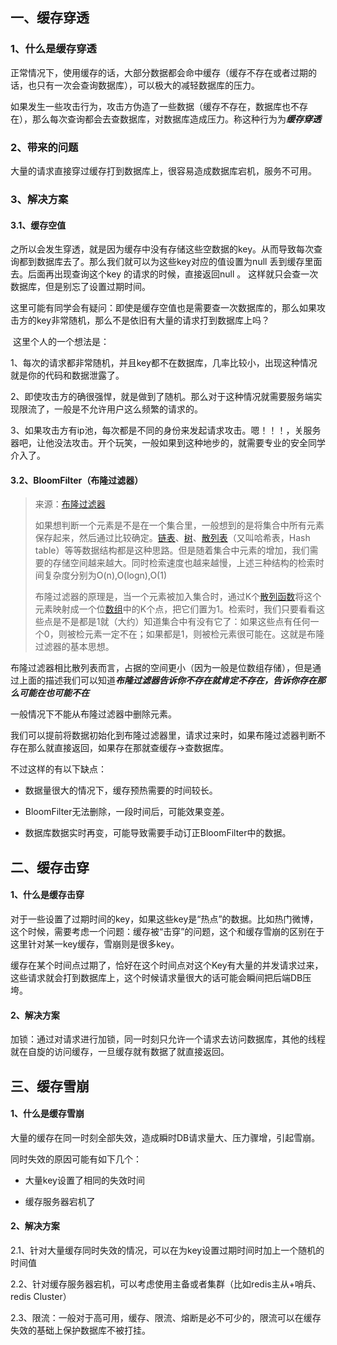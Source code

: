 ## 一、缓存穿透

### 1、什么是缓存穿透

​       正常情况下，使用缓存的话，大部分数据都会命中缓存（缓存不存在或者过期的话，也只有一次会查询数据库），可以极大的减轻数据库的压力。

​      如果发生一些攻击行为，攻击方伪造了一些数据（缓存不存在，数据库也不存在），那么每次查询都会去查数据库，对数据库造成压力。称这种行为为***缓存穿透***

### 2、带来的问题

​      大量的请求直接穿过缓存打到数据库上，很容易造成数据库宕机，服务不可用。

### 3、解决方案

####		3.1、缓存空值
​           之所以会发生穿透，就是因为缓存中没有存储这些空数据的key。从而导致每次查询都到数据库去了。那么我们就可以为这些key对应的值设置为null 丢到缓存里面去。后面再出现查询这个key 的请求的时候，直接返回null 。
这样就只会查一次数据库，但是别忘了设置过期时间。

​         这里可能有同学会有疑问：即使是缓存空值也是需要查一次数据库的，那么如果攻击方的key非常随机，那么不是依旧有大量的请求打到数据库上吗？

​         这里个人的一个想法是：

1、每次的请求都非常随机，并且key都不在数据库，几率比较小，出现这种情况就是你的代码和数据泄露了。

2、即使攻击方的确很强悍，就是做到了随机。那么对于这种情况就需要服务端实现限流了，一般是不允许用户这么频繁的请求的。

3、如果攻击方有ip池，每次都是不同的身份来发起请求攻击。嗯！！！，关服务器吧，让他没法攻击。开个玩笑，一般如果到这种地步的，就需要专业的安全同学介入了。

#### 3.2、BloomFilter（布隆过滤器）

> 来源：[布隆过滤器](https://zh.wikipedia.org/wiki/布隆过滤器)
>
> 如果想判断一个元素是不是在一个集合里，一般想到的是将集合中所有元素保存起来，然后通过比较确定。[链表](https://zh.wikipedia.org/wiki/链表)、[树](https://zh.wikipedia.org/wiki/树_(数据结构))、[散列表](https://zh.wikipedia.org/wiki/散列表)（又叫哈希表，Hash table）等等数据结构都是这种思路。但是随着集合中元素的增加，我们需要的存储空间越来越大。同时检索速度也越来越慢，上述三种结构的检索时间复杂度分别为O(n),O(logn),O(1)
>
> 布隆过滤器的原理是，当一个元素被加入集合时，通过K个[散列函数](https://zh.wikipedia.org/wiki/散列函数)将这个元素映射成一个位[数组](https://zh.wikipedia.org/wiki/数组)中的K个点，把它们置为1。检索时，我们只要看看这些点是不是都是1就（大约）知道集合中有没有它了：如果这些点有任何一个0，则被检元素一定不在；如果都是1，则被检元素很可能在。这就是布隆过滤器的基本思想。

布隆过滤器相比散列表而言，占据的空间更小（因为一般是位数组存储），但是通过上面的描述我们可以知道***布隆过滤器告诉你不存在就肯定不存在，告诉你存在那么可能在也可能不在***

一般情况下不能从布隆过滤器中删除元素。

我们可以提前将数据初始化到布隆过滤器里，请求过来时，如果布隆过滤器判断不存在那么就直接返回，如果存在那就查缓存->查数据库。

不过这样的有以下缺点：

- 数据量很大的情况下，缓存预热需要的时间较长。

- BloomFilter无法删除，一段时间后，可能效果变差。

- 数据库数据实时再变，可能导致需要手动订正BloomFilter中的数据。

## 二、缓存击穿

#### 1、什么是缓存击穿

​      对于一些设置了过期时间的key，如果这些key是“热点”的数据。比如热门微博，这个时候，需要考虑一个问题：缓存被“击穿”的问题，这个和缓存雪崩的区别在于这里针对某一key缓存，雪崩则是很多key。

​     缓存在某个时间点过期了，恰好在这个时间点对这个Key有大量的并发请求过来，这些请求就会打到数据库上，这个时候请求量很大的话可能会瞬间把后端DB压垮。

#### 2、解决方案

加锁：通过对请求进行加锁，同一时刻只允许一个请求去访问数据库，其他的线程就在自旋的访问缓存，一旦缓存就有数据了就直接返回。

## 三、缓存雪崩

#### 1、什么是缓存雪崩

​      大量的缓存在同一时刻全部失效，造成瞬时DB请求量大、压力骤增，引起雪崩。

同时失效的原因可能有如下几个：

- 大量key设置了相同的失效时间

- 缓存服务器宕机了

#### 2、解决方案

​	2.1、针对大量缓存同时失效的情况，可以在为key设置过期时间时加上一个随机的时间值

​	2.2、针对缓存服务器宕机，可以考虑使用主备或者集群（比如redis主从+哨兵、redis Cluster）

​	2.3、限流：一般对于高可用，缓存、限流、熔断是必不可少的，限流可以在缓存失效的基础上保护数据库不被打挂。



  

